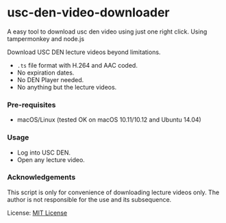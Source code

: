 # usc-den-video-downloader
A easy tool to download usc den video using just one right click. Using tampermonkey and node.js

Download USC DEN lecture videos beyond limitations.

* `.ts` file format with H.264 and AAC coded.
* No expiration dates.
* No DEN Player needed.
* No anything but the lecture videos.

### Pre-requisites

* macOS/Linux (tested OK on macOS 10.11/10.12 and Ubuntu 14.04)

### Usage

* Log into USC DEN.
* Open any lecture video.


### Acknowledgements

This script is only for convenience of downloading lecture videos only. The author is not responsible for the use and its subsequence.

License: [MIT License](./LICENSE)